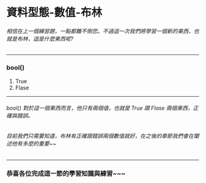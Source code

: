 # 資料型態-數值-布林
###### 相信在上一個練習題，一點都難不倒您。不過這一次我們將學習一個新的東西，也就是布林，這是什麼東西呢?
---
### bool()
1. True
2. Flase
---
###### bool() 對於這一個東西而言，他只有兩個值，也就是 True 跟 Flase 兩個東西，正確與錯誤。
###### 目前我們只需要知道，布林有正確跟錯誤兩個數值就好，在之後的章節我們會在闡述他有多麼的重要~~
---

### 恭喜各位完成這一節的學習知識與練習~~~